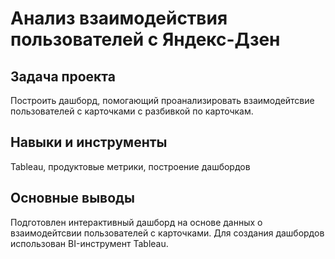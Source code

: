 # Анализ взаимодействия пользователей с Яндекс-Дзен

## Задача проекта

Построить дашборд, помогающий проанализировать взаимодейтсвие пользователей с карточками с разбивкой по карточкам.

## Навыки и инструменты

Tableau, продуктовые метрики, построение дашбордов

## Основные выводы

Подготовлен интерактивный дашборд на основе данных о взаимодейтсвии пользователей с карточками. Для создания дашбордов использован BI-инструмент Tableau.
